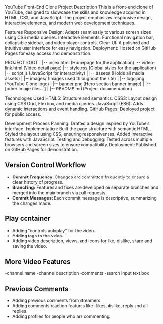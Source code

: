 YouTube Front-End Clone Project Description This is a front-end clone of YouTube, designed to showcase the skills and knowledge acquired in HTML, CSS, and JavaScript. The project emphasizes responsive design, interactive elements, and modern web development techniques.

Features Responsive Design: Adapts seamlessly to various screen sizes using CSS media queries. Interactive Elements: Functional navigation bar, collapsible sidebar, and video player controls. Clean UI: A polished and intuitive user interface for easy navigation. Deployment: Hosted on GitHub Pages for easy access and demonstration.

PROJECT ROOT | |-- index.html (Homepage for the application) |-- video-link.html (Video detail page) |-- style.css (Global styles for the application) |-- script.js (JavaScript for interactivity) | |-- assets/ (Holds all media assets) | |-- images/ (Images used throughout the site) | |-- logo.png (YouTube Clone logo) | |-- banner.png (Hero section banner image) | |-- [other image files...] | |-- README.md (Project documentation)

Technologies Used HTML5: Structure and semantics. CSS3: Layout design using CSS Grid, Flexbox, and media queries. JavaScript (ES6): Adds dynamic interactions and event handling. GitHub Pages: Deployed project for public access.

Development Process Planning: Drafted a design inspired by YouTube’s interface. Implementation: Built the page structure with semantic HTML. Styled the layout using CSS, ensuring responsiveness. Added interactive features with JavaScript. Testing and Debugging: Tested across multiple browsers and screen sizes to ensure compatibility. Deployment: Published on GitHub Pages for demonstration.

## Version Control Workflow

- **Commit Frequency:** Changes are committed frequently to ensure a clear history of progress.
- **Branching:** Features and fixes are developed on separate branches and merged into the main branch via pull requests.
- **Commit Messages:** Each commit message is descriptive, summarizing the changes made.

## Play container

- Adding "controls autoplay" for the video.
- Adding tags to the video.
- Adding video description, views, and icons for like, dislike, share and saving the video.

## More Video Features
-channel name
-channel description
-comments
-search input text box

## Previous Comments

- Adding previous comments from streamers
- Adding comments reaction features like- likes, dislike, reply and all replies.
- Adding profiles for people who are commenting.
